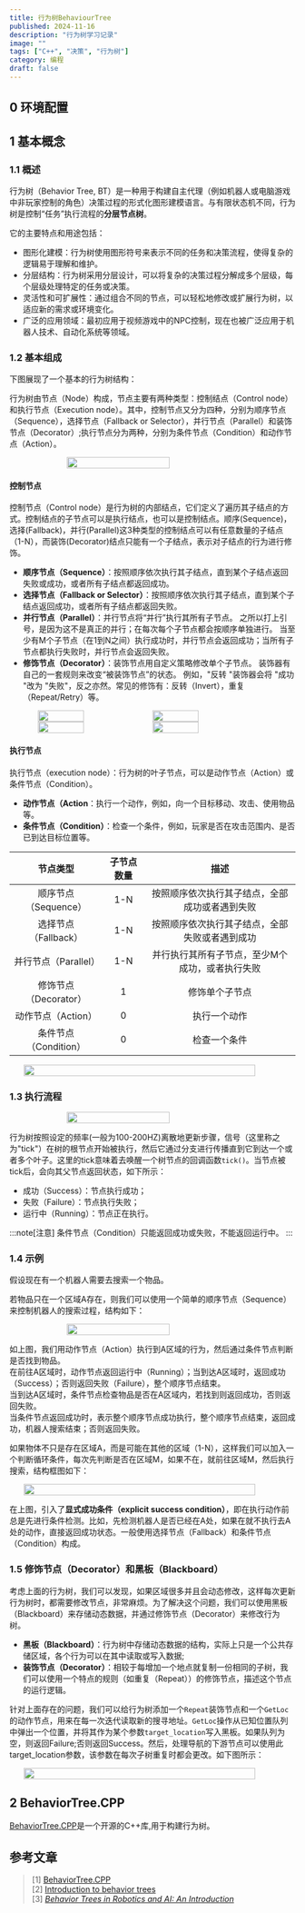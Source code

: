 ```yaml
---
title: 行为树BehaviourTree
published: 2024-11-16
description: "行为树学习记录"
image: ""
tags: ["C++", "决策", "行为树"]
category: 编程
draft: false
---
```


## 0 环境配置

## 1 基本概念

### 1.1 概述

行为树（Behavior Tree, BT）是一种用于构建自主代理（例如机器人或电脑游戏中非玩家控制的角色）决策过程的形式化图形建模语言。与有限状态机不同，行为树是控制“任务”执行流程的**分层节点树**。

它的主要特点和用途包括：

* 图形化建模：行为树使用图形符号来表示不同的任务和决策流程，使得复杂的逻辑易于理解和维护。
* 分层结构：行为树采用分层设计，可以将复杂的决策过程分解成多个层级，每个层级处理特定的任务或决策。
* 灵活性和可扩展性：通过组合不同的节点，可以轻松地修改或扩展行为树，以适应新的需求或环境变化。
* 广泛的应用领域：最初应用于视频游戏中的NPC控制，现在也被广泛应用于机器人技术、自动化系统等领域。


### 1.2 基本组成

下图展现了一个基本的行为树结构：


行为树由节点（Node）构成，节点主要有两种类型：控制结点（Control node）和执行节点（Execution node）。其中，控制节点又分为四种，分别为顺序节点（Sequence），选择节点（Fallback or Selector），并行节点（Parallel）和装饰节点（Decorator）;执行节点分为两种，分别为条件节点（Condition）和动作节点（Action）。

<div style="display: flex; justify-content: center;">
<img src="https://www.behaviortree.dev/img/animated.svg" width="60%" height="60%" />
</div>

#### 控制节点
控制节点（Control node）是行为树的内部结点，它们定义了遍历其子结点的方式。控制结点的子节点可以是执行结点，也可以是控制结点。顺序(Sequence)，选择(Fallback)，并行(Parallel)这3种类型的控制结点可以有任意数量的子结点（1-N），而装饰(Decorator)结点只能有一个子结点，表示对子结点的行为进行修饰。

* **顺序节点（Sequence）**：按照顺序依次执行其子结点，直到某个子结点返回失败或成功，或者所有子结点都返回成功。
* **选择节点（Fallback or Selector）**：按照顺序依次执行其子结点，直到某个子结点返回成功，或者所有子结点都返回失败。
* **并行节点（Parallel）**：并行节点将“并行”执行其所有子节点。 之所以打上引号，是因为这不是真正的并行；在每次每个子节点都会按顺序单独进行。 当至少有M个子节点（在1到N之间）执行成功时，并行节点会返回成功；当所有子节点都执行失败时，并行节点会返回失败。
* **修饰节点（Decorator）**：装饰节点用自定义策略修改单个子节点。 装饰器有自己的一套规则来改变“被装饰节点”的状态。 例如，"反转 "装饰器会将 "成功 "改为 "失败"，反之亦然。常见的修饰有：反转（Invert），重复（Repeat/Retry）等。

<div style="display: flex; justify-content: center;">
<img src="https://robohub.org/wp-content/uploads/2021/08/bt_sequence_node.png" width="40%" height="40%" />
<img src="https://robohub.org/wp-content/uploads/2021/08/bt_fallback_node.png" width="40%" height="40%" />
</div>
<div style="display: flex; justify-content: center;">
<img src="https://robohub.org/wp-content/uploads/2021/08/bt_parallel_node.png" width="40%" height="40%">
<img src="https://robohub.org/wp-content/uploads/2021/08/bt_decorator_node.png" width="40%" height="40%">
</div>

#### 执行节点
执行节点（execution node）：行为树的叶子节点，可以是动作节点（Action）或条件节点（Condition）。

* **动作节点（Action**：执行一个动作，例如，向一个目标移动、攻击、使用物品等。
* **条件节点（Condition）**：检查一个条件，例如，玩家是否在攻击范围内、是否已到达目标位置等。

| 节点类型 | 子节点数量 | 描述 |
| :---: | :---: | :---: |
| 顺序节点（Sequence） | 1-N | 按照顺序依次执行其子结点，全部成功或者遇到失败|
| 选择节点（Fallback） | 1-N | 按照顺序依次执行其子结点，全部失败或者遇到成功|
| 并行节点（Parallel） | 1-N | 并行执行其所有子节点，至少M个成功，或者执行失败 |
| 修饰节点（Decorator） | 1 | 修饰单个子节点 |
| 动作节点（Action） | 0 | 执行一个动作 |
| 条件节点（Condition） | 0 | 检查一个条件 |

<div style="display: flex; justify-content: center;">
<img src="https://robohub.org/wp-content/uploads/2021/08/bt_node_types.png"  width="90%" height="90%" />
</div>


### 1.3 执行流程

<div style="display: flex; justify-content: center;">
<img src="https://www.behaviortree.dev/assets/images/sequence_animation-4155a892772542caf81fa16c824c91f8.svg"  width="60%" height="60%" />
</div>

行为树按照设定的频率(一般为100-200HZ)离散地更新步骤，信号（这里称之为"tick"）在树的根节点开始被执行，然后它通过分支进行传播直到它到达一个或者多个叶子。这里的tick意味着去唤醒一个树节点的回调函数`tick()`。当节点被tick后，会向其父节点返回状态，如下所示：
* 成功（Success）：节点执行成功；
* 失败（Failure）：节点执行失败；
* 运行中（Running）：节点正在执行。

:::note[注意]
条件节点（Condition）只能返回成功或失败，不能返回运行中。
:::

### 1.4 示例

假设现在有一个机器人需要去搜索一个物品。

若物品只在一个区域A存在，则我们可以使用一个简单的顺序节点（Sequence）来控制机器人的搜索过程，结构如下：

<div style="display: flex; justify-content: center;">
<img src="https://robohub.org/wp-content/uploads/2021/08/bt_mobile_robot_01.png"  width="60%" height="60%" />
</div>

如上图，我们用动作节点（Action）执行到A区域的行为，然后通过条件节点判断是否找到物品。  
在前往A区域时，动作节点返回运行中（Running）；当到达A区域时，返回成功（Success）；否则返回失败（Failure），整个顺序节点结束。  
当到达A区域时，条件节点检查物品是否在A区域内，若找到则返回成功，否则返回失败。  
当条件节点返回成功时，表示整个顺序节点成功执行，整个顺序节点结束，返回成功，机器人搜索结束；否则返回失败。

如果物体不只是存在区域A，而是可能在其他的区域（1-N），这样我们可以加入一个判断循环条件，每次先判断是否在区域M，如果不在，就前往区域M，然后执行搜索，结构框图如下：

<div style="display: flex; justify-content: center;">
<img src="https://robohub.org/wp-content/uploads/2021/08/bt_mobile_robot_03.png"  width="90%" height="90%" />
</div>

在上图，引入了**显式成功条件（explicit success condition）**，即在执行动作前总是先进行条件检测。比如，先检测机器人是否已经在A处，如果在就不执行去A处的动作，直接返回成功状态。一般使用选择节点（Fallback）和条件节点（Condition）构成。

### 1.5 修饰节点（Decorator）和黑板（Blackboard）

考虑上面的行为树，我们可以发现，如果区域很多并且会动态修改，这样每次更新行为树时，都需要修改节点，非常麻烦。为了解决这个问题，我们可以使用黑板（Blackboard）来存储动态数据，并通过修饰节点（Decorator）来修改行为树。

* **黑板（Blackboard）**：行为树中存储动态数据的结构，实际上只是一个公共存储区域，各个行为可以在其中读取或写入数据;
* **装饰节点（Decorator）**：相较于每增加一个地点就复制一份相同的子树，我们可以使用一个特点的规则（如重复（Repeat））的修饰节点，描述这个节点的运行逻辑。

针对上面存在的问题，我们可以给行为树添加一个`Repeat`装饰节点和一个`GetLoc`的动作节点，用来在每一次迭代读取新的搜寻地址。`GetLoc`操作从已知位置队列中弹出一个位置，并将其作为某个参数`target_location`写入黑板。如果队列为空，则返回Failure;否则返回Success。然后，处理导航的下游节点可以使用此 target_location参数，该参数在每次子树重复时都会更改。如下图所示：

<div style="display: flex; justify-content: center;">
<img src="https://robohub.org/wp-content/uploads/2021/08/bt_mobile_robot_blackboard.png"  width="90%" height="90%" />
</div>

## 2 BehaviorTree.CPP

[BehaviorTree.CPP](https://www.behaviortree.dev/)是一个开源的C++库,用于构建行为树。


## 参考文章

> [1] [BehaviorTree.CPP](https://www.behaviortree.dev/)  
> [2] [Introduction to behavior trees](https://robohub.org/introduction-to-behavior-trees/)  
> [3] [*Behavior Trees in Robotics and AI: An Introduction*](https://arxiv.org/pdf/1709.00084)